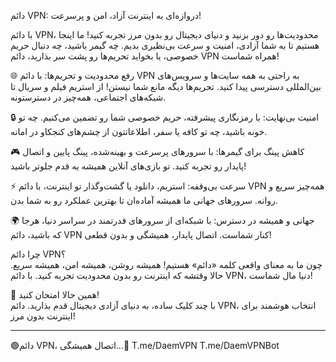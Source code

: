 دائم VPN: دروازه‌ای به اینترنت آزاد، امن و پرسرعت!

با دائم VPN، محدودیت‌ها رو دور بزنید و دنیای دیجیتال رو بدون مرز تجربه کنید! ما اینجا هستیم تا به شما آزادی، امنیت و سرعت بی‌نظیری بدیم. چه گیمر باشید، چه دنبال حریم خصوصی، یا بخواید تحریم‌ها رو پشت سر بذارید، دائم VPN همراه شماست!

🌐 رفع محدودیت و تحریم‌ها: با دائم VPN به راحتی به همه سایت‌ها و سرویس‌های بین‌المللی دسترسی پیدا کنید. تحریم‌ها دیگه مانع شما نیستن! از استریم فیلم و سریال تا شبکه‌های اجتماعی، همه‌چیز در دسترستونه.

🔒 امنیت بی‌نهایت: با رمزنگاری پیشرفته، حریم خصوصی شما رو تضمین می‌کنیم. چه تو خونه باشید، چه تو کافه یا سفر، اطلاعاتتون از چشم‌های کنجکاو در امانه.

🎮 کاهش پینگ برای گیمرها: با سرورهای پرسرعت و بهینه‌شده، پینگ پایین و اتصال پایدار رو تجربه کنید. تو بازی‌های آنلاین همیشه یه قدم جلوتر باشید!

⚡ سرعت بی‌وقفه: استریم، دانلود یا گشت‌وگذار تو اینترنت، با دائم VPN همه‌چیز سریع و روانه. سرورهای جهانی ما همیشه آماده‌ان تا بهترین عملکرد رو به شما بدن.

🌍 جهانی و همیشه در دسترس: با شبکه‌ای از سرورهای قدرتمند در سراسر دنیا، هرجا که باشید، دائم VPN کنار شماست. اتصال پایدار، همیشگی و بدون قطعی!

چرا دائم VPN؟  
چون ما به معنای واقعی کلمه «دائم» هستیم! همیشه روشن، همیشه امن، همیشه سریع. حالا وقتشه که اینترنت رو بدون محدودیت تجربه کنید. با دائم VPN، دنیا مال شماست!

🚀 همین حالا امتحان کنید!  
با چند کلیک ساده، به دنیای آزادی دیجیتال قدم بذارید. دائم VPN، انتخاب هوشمند برای اینترنت بدون مرز!

___

🟢دائم VPN، اتصال همیشگی...🚀
T.me/DaemVPN
T.me/DaemVPNBot
